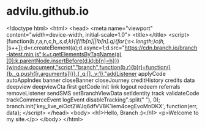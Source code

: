 # advilu.github.io
&lt;!doctype html> &lt;html> &lt;head>   &lt;meta name="viewport" content="width=device-width, initial-scale=1.0">   &lt;title>&lt;/title>   &lt;script>          (function(b,r,a,n,c,h,_,s,d,k){if(!b[n]||!b[n]._q){for(;s&lt;_.length;)c(h,_[s++]);d=r.createElement(a);d.async=1;d.src="https://cdn.branch.io/branch-latest.min.js";k=r.getElementsByTagName(a)[0];k.parentNode.insertBefore(d,k);b[n]=h}})(window,document,"script","branch",function(b,r){b[r]=function(){b._q.push([r,arguments])}},{_q:[],_v:1},"addListener applyCode autoAppIndex banner closeBanner closeJourney creditHistory credits data deepview deepviewCta first getCode init link logout redeem referrals removeListener sendSMS setBranchViewData setIdentity track validateCode trackCommerceEvent logEvent disableTracking".split(" "), 0);       branch.init('key_live_eiOct2WJq6dfVV8K1iem4cegEvoMnDKX', function(err, data);   &lt;/script> &lt;/head> &lt;body> &lt;h1>Hello, Branch :)&lt;/h1> &lt;p>Welcome to my site.&lt;/p> &lt;/body> &lt;/html>
